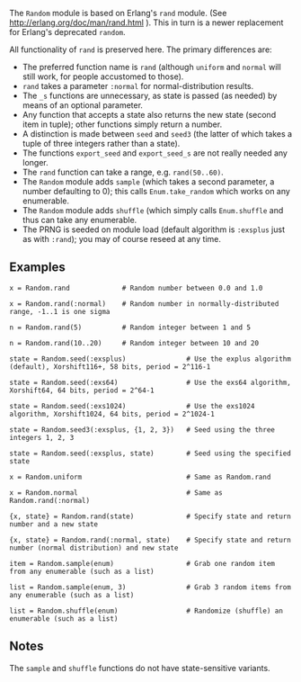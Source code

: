 The `Random` module is based on Erlang's `rand` module. (See http://erlang.org/doc/man/rand.html ).
This in turn is a newer replacement for Erlang's deprecated `random`.

All functionality of `rand` is preserved here. The primary differences are:

 - The preferred function name is `rand` (although `uniform` and `normal` will still work, for people accustomed to those).
 - `rand` takes a parameter `:normal` for normal-distribution results.
 - The `_s` functions are unnecessary, as state is passed (as needed) by means of an optional parameter.
 - Any function that accepts a state also returns the new state (second item in tuple); other functions simply return a number.
 - A distinction is made between `seed` and `seed3` (the latter of which takes a tuple of three integers rather than a state).
 - The functions `export_seed` and `export_seed_s` are not really needed any longer.
 - The `rand` function can take a range, e.g. `rand(50..60)`.
 - The `Random` module adds `sample` (which takes a second parameter, a number defaulting to 0); this calls `Enum.take_random` which works on any enumerable.
 - The `Random` module adds `shuffle` (which simply calls `Enum.shuffle` and thus can take any enumerable.
 - The PRNG is seeded on module load (default algorithm is `:exsplus` just as with `:rand`); you may of course reseed at any time.

Examples
--------

```
x = Random.rand             # Random number between 0.0 and 1.0

x = Random.rand(:normal)    # Random number in normally-distributed range, -1..1 is one sigma

n = Random.rand(5)          # Random integer between 1 and 5

n = Random.rand(10..20)     # Random integer between 10 and 20

state = Random.seed(:exsplus)               # Use the explus algorithm (default), Xorshift116+, 58 bits, period = 2^116-1

state = Random.seed(:exs64)                 # Use the exs64 algorithm, Xorshift64, 64 bits, period = 2^64-1

state = Random.seed(:exs1024)               # Use the exs1024 algorithm, Xorshift1024, 64 bits, period = 2^1024-1

state = Random.seed3(:exsplus, {1, 2, 3})   # Seed using the three integers 1, 2, 3

state = Random.seed(:exsplus, state)        # Seed using the specified state

x = Random.uniform                          # Same as Random.rand

x = Random.normal                           # Same as Random.rand(:normal)

{x, state} = Random.rand(state)             # Specify state and return number and a new state

{x, state} = Random.rand(:normal, state)    # Specify state and return number (normal distribution) and new state

item = Random.sample(enum)                  # Grab one random item from any enumerable (such as a list)

list = Random.sample(enum, 3)               # Grab 3 random items from any enumerable (such as a list)

list = Random.shuffle(enum)                 # Randomize (shuffle) an enumerable (such as a list)
```


Notes
-----
The `sample` and `shuffle` functions do not have state-sensitive variants.

